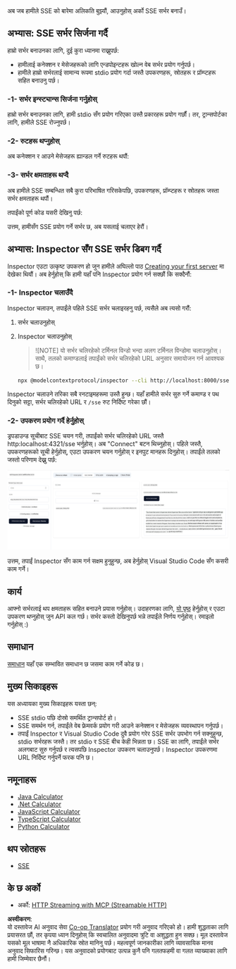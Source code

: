 <!--
CO_OP_TRANSLATOR_METADATA:
{
  "original_hash": "d90ca3d326c48fab2ac0ebd3a9876f59",
  "translation_date": "2025-07-04T16:44:47+00:00",
  "source_file": "03-GettingStarted/05-sse-server/README.md",
  "language_code": "ne"
}
-->
अब जब हामीले SSE को बारेमा अलिकति बुझ्यौं, आउनुहोस् अर्को SSE सर्भर बनाउँ।

## अभ्यास: SSE सर्भर सिर्जना गर्दै

हाम्रो सर्भर बनाउनका लागि, दुई कुरा ध्यानमा राख्नुपर्छ:

- हामीलाई कनेक्शन र मेसेजहरूको लागि एन्डपोइन्टहरू खोल्न वेब सर्भर प्रयोग गर्नुपर्छ।
- हामीले हाम्रो सर्भरलाई सामान्य रूपमा stdio प्रयोग गर्दा जस्तै उपकरणहरू, स्रोतहरू र प्रॉम्प्टहरू सहित बनाउनु पर्छ।

### -1- सर्भर इन्स्ट्यान्स सिर्जना गर्नुहोस्

हाम्रो सर्भर बनाउनका लागि, हामी stdio सँग प्रयोग गरिएका उस्तै प्रकारहरू प्रयोग गर्छौं। तर, ट्रान्सपोर्टका लागि, हामीले SSE रोज्नुपर्छ।

### -2- रुटहरू थप्नुहोस्

अब कनेक्शन र आउने मेसेजहरू ह्यान्डल गर्ने रुटहरू थपौं:

### -3- सर्भर क्षमताहरू थप्दै

अब हामीले SSE सम्बन्धित सबै कुरा परिभाषित गरिसकेपछि, उपकरणहरू, प्रॉम्प्टहरू र स्रोतहरू जस्ता सर्भर क्षमताहरू थपौं।

तपाईंको पूर्ण कोड यसरी देखिनु पर्छ:

उत्तम, हामीसँग SSE प्रयोग गर्ने सर्भर छ, अब यसलाई चलाएर हेरौं।

## अभ्यास: Inspector सँग SSE सर्भर डिबग गर्दै

Inspector एउटा उत्कृष्ट उपकरण हो जुन हामीले अघिल्लो पाठ [Creating your first server](/03-GettingStarted/01-first-server/README.md) मा देखेका थियौं। अब हेर्नुहोस् कि हामी यहाँ पनि Inspector प्रयोग गर्न सक्छौं कि सक्दैनौं:

### -1- Inspector चलाउँदै

Inspector चलाउन, तपाईंले पहिले SSE सर्भर चलाइरहनु पर्छ, त्यसैले अब त्यसो गरौं:

1. सर्भर चलाउनुहोस्

1. Inspector चलाउनुहोस्

    > ![NOTE]
    > यो सर्भर चलिरहेको टर्मिनल विन्डो भन्दा अलग टर्मिनल विन्डोमा चलाउनुहोस्। साथै, तलको कमाण्डलाई तपाईंको सर्भर चलिरहेको URL अनुसार समायोजन गर्न आवश्यक छ।

    ```sh
    npx @modelcontextprotocol/inspector --cli http://localhost:8000/sse --method tools/list
    ```

Inspector चलाउने तरिका सबै रनटाइमहरूमा उस्तै हुन्छ। यहाँ हामीले सर्भर सुरु गर्ने कमाण्ड र पथ दिनुको सट्टा, सर्भर चलिरहेको URL र `/sse` रुट निर्दिष्ट गरेका छौं।

### -2- उपकरण प्रयोग गर्दै हेर्नुहोस्

ड्रपडाउन्ड सूचीबाट SSE चयन गरी, तपाईंको सर्भर चलिरहेको URL जस्तै http:localhost:4321/sse भर्नुहोस्। अब "Connect" बटन थिच्नुहोस्। पहिले जस्तै, उपकरणहरूको सूची हेर्नुहोस्, एउटा उपकरण चयन गर्नुहोस् र इनपुट मानहरू दिनुहोस्। तपाईंले तलको जस्तो परिणाम देख्नु पर्छ:

![SSE Server running in inspector](../../../../translated_images/sse-inspector.d86628cc597b8fae807a31d3d6837842f5f9ee1bcc6101013fa0c709c96029ad.ne.png)

उत्तम, तपाईं Inspector सँग काम गर्न सक्षम हुनुहुन्छ, अब हेर्नुहोस् Visual Studio Code सँग कसरी काम गर्ने।

## कार्य

आफ्नो सर्भरलाई थप क्षमताहरू सहित बनाउने प्रयास गर्नुहोस्। उदाहरणका लागि, [यो पृष्ठ](https://api.chucknorris.io/) हेर्नुहोस् र एउटा उपकरण थप्नुहोस् जुन API कल गर्छ। सर्भर कस्तो देखिनुपर्छ भन्ने तपाईंले निर्णय गर्नुहोस्। रमाइलो गर्नुहोस् :)

## समाधान

[समाधान](./solution/README.md) यहाँ एक सम्भावित समाधान छ जसमा काम गर्ने कोड छ।

## मुख्य सिकाइहरू

यस अध्यायका मुख्य सिकाइहरू यस्ता छन्:

- SSE stdio पछि दोस्रो समर्थित ट्रान्सपोर्ट हो।
- SSE समर्थन गर्न, तपाईंले वेब फ्रेमवर्क प्रयोग गरी आउने कनेक्शन र मेसेजहरू व्यवस्थापन गर्नुपर्छ।
- तपाईं Inspector र Visual Studio Code दुवै प्रयोग गरेर SSE सर्भर उपभोग गर्न सक्नुहुन्छ, stdio सर्भरहरू जस्तै। तर stdio र SSE बीच केही भिन्नता छ। SSE का लागि, तपाईंले सर्भर अलगबाट सुरु गर्नुपर्छ र त्यसपछि Inspector उपकरण चलाउनुपर्छ। Inspector उपकरणमा URL निर्दिष्ट गर्नुपर्ने फरक पनि छ।

## नमूनाहरू

- [Java Calculator](../samples/java/calculator/README.md)
- [.Net Calculator](../../../../03-GettingStarted/samples/csharp)
- [JavaScript Calculator](../samples/javascript/README.md)
- [TypeScript Calculator](../samples/typescript/README.md)
- [Python Calculator](../../../../03-GettingStarted/samples/python)

## थप स्रोतहरू

- [SSE](https://developer.mozilla.org/en-US/docs/Web/API/Server-sent_events)

## के छ अर्को

- अर्को: [HTTP Streaming with MCP (Streamable HTTP)](../06-http-streaming/README.md)

**अस्वीकरण**:  
यो दस्तावेज AI अनुवाद सेवा [Co-op Translator](https://github.com/Azure/co-op-translator) प्रयोग गरी अनुवाद गरिएको हो। हामी शुद्धताका लागि प्रयासरत छौं, तर कृपया ध्यान दिनुहोस् कि स्वचालित अनुवादमा त्रुटि वा अशुद्धता हुन सक्छ। मूल दस्तावेज यसको मूल भाषामा नै अधिकारिक स्रोत मानिनु पर्छ। महत्वपूर्ण जानकारीका लागि व्यावसायिक मानव अनुवाद सिफारिस गरिन्छ। यस अनुवादको प्रयोगबाट उत्पन्न कुनै पनि गलतफहमी वा गलत व्याख्याका लागि हामी जिम्मेवार छैनौं।